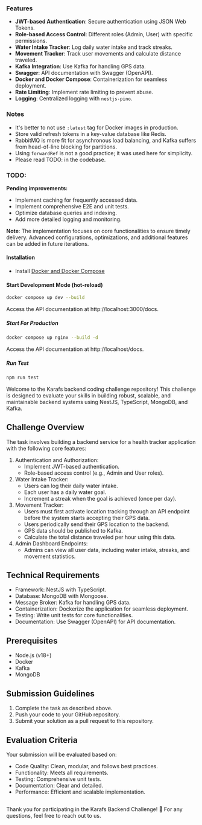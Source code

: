 ### Features

- **JWT-based Authentication**: Secure authentication using JSON Web Tokens.
- **Role-based Access Control**: Different roles (Admin, User) with specific permissions.
- **Water Intake Tracker**: Log daily water intake and track streaks.
- **Movement Tracker**: Track user movements and calculate distance traveled.
- **Kafka Integration**: Use Kafka for handling GPS data.
- **Swagger**: API documentation with Swagger (OpenAPI).
- **Docker and Docker Compose**: Containerization for seamless deployment.
- **Rate Limiting**: Implement rate limiting to prevent abuse.
- **Logging**: Centralized logging with `nestjs-pino`.

### Notes

- It's better to not use `:latest` tag for Docker images in production.
- Store valid refresh tokens in a key-value database like Redis.
- RabbitMQ is more fit for asynchronous load balancing, and Kafka suffers from head-of-line blocking for partitions.
- Using `forwardRef` is not a good practice; it was used here for simplicity.
- Please read TODO: in the codebase.

### TODO:

**Pending improvements:**

- Implement caching for frequently accessed data.
- Implement comprehensive E2E and unit tests.
- Optimize database queries and indexing.
- Add more detailed logging and monitoring.

**Note**: The implementation focuses on core functionalities to ensure timely delivery. Advanced configurations, optimizations, and additional features can be added in future iterations.

#### Installation

- Install [Docker and Docker Compose](https://www.docker.com/)

#### Start Development Mode (hot-reload)

```bash
docker compose up dev --build

```
Access the API documentation at http://localhost:3000/docs.


##### Start For Production

```bash
docker compose up nginx --build -d
```
Access the API documentation at http://localhost/docs.


##### Run Test

```bash
npm run test
```

Welcome to the Karafs backend coding challenge repository! This challenge is designed to evaluate your skills in building robust, scalable, and maintainable backend systems using NestJS, TypeScript, MongoDB, and Kafka.

## Challenge Overview

The task involves building a backend service for a health tracker application with the following core features:

1.  Authentication and Authorization:
    - Implement JWT-based authentication.
    - Role-based access control (e.g., Admin and User roles).
2.  Water Intake Tracker:
    - Users can log their daily water intake.
    - Each user has a daily water goal.
    - Increment a streak when the goal is achieved (once per day).
3.  Movement Tracker:
    - Users must first activate location tracking through an API endpoint before the system starts accepting their GPS data.
    - Users periodically send their GPS location to the backend.
    - GPS data should be published to Kafka.
    - Calculate the total distance traveled per hour using this data.
4.  Admin Dashboard Endpoints:
    - Admins can view all user data, including water intake, streaks, and movement statistics.

## Technical Requirements

- Framework: NestJS with TypeScript.
- Database: MongoDB with Mongoose.
- Message Broker: Kafka for handling GPS data.
- Containerization: Dockerize the application for seamless deployment.
- Testing: Write unit tests for core functionalities.
- Documentation: Use Swagger (OpenAPI) for API documentation.

## Prerequisites

- Node.js (v18+)
- Docker
- Kafka
- MongoDB

## Submission Guidelines

1.  Complete the task as described above.
2.  Push your code to your GitHub repository.
3.  Submit your solution as a pull request to this repository.

## Evaluation Criteria

Your submission will be evaluated based on:

- Code Quality: Clean, modular, and follows best practices.
- Functionality: Meets all requirements.
- Testing: Comprehensive unit tests.
- Documentation: Clear and detailed.
- Performance: Efficient and scalable implementation.

##

Thank you for participating in the Karafs Backend Challenge! 🎉 For any questions, feel free to reach out to us.
